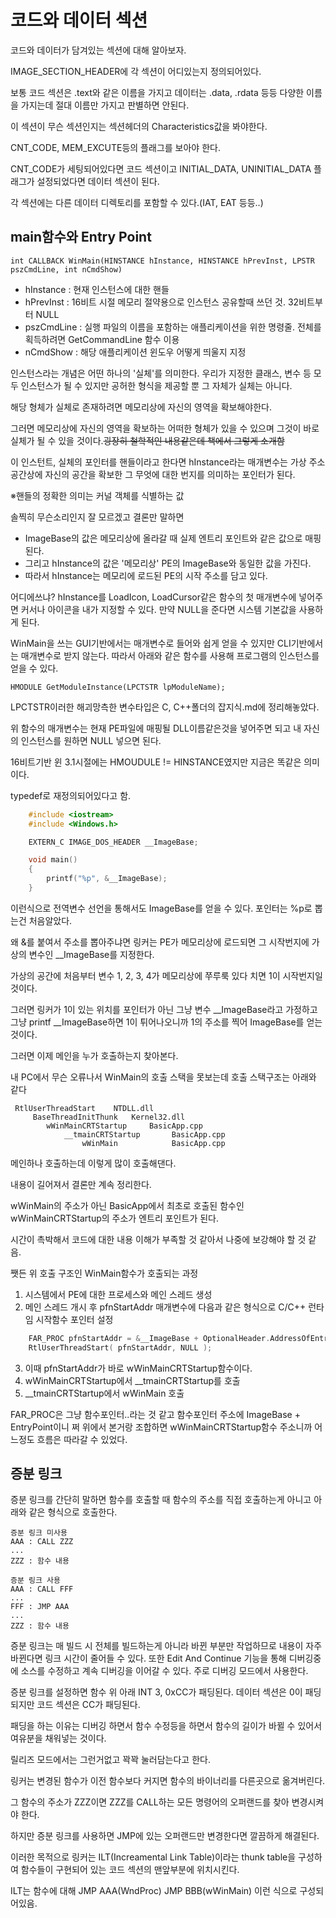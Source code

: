 # 코드와 데이터 섹션

코드와 데이터가 담겨있는 섹션에 대해 알아보자.

IMAGE_SECTION_HEADER에 각 섹션이 어디있는지 정의되어있다.

보통 코드 섹션은 .text와 같은 이름을 가지고 데이터는 .data, .rdata 등등 다양한 이름을 가지는데 절대 이름만 가지고 판별하면 안된다.

이 섹션이 무슨 섹션인지는 섹션헤더의 Characteristics값을 봐야한다.

CNT_CODE, MEM_EXCUTE등의 플래그를 보아야 한다.

CNT_CODE가 세팅되어있다면 코드 섹션이고 INITIAL_DATA, UNINITIAL_DATA 플래그가 설정되었다면 데이터 섹션이 된다.

각 섹션에는 다른 데이터 디렉토리를 포함할 수 있다.(IAT, EAT 등등..)

## main함수와 Entry Point

    int CALLBACK WinMain(HINSTANCE hInstance, HINSTANCE hPrevInst, LPSTR pszCmdLine, int nCmdShow)

 - hInstance : 현재 인스턴스에 대한 핸들
 - hPrevInst : 16비트 시절 메모리 절약용으로 인스턴스 공유할때 쓰던 것. 32비트부터 NULL
 - pszCmdLine : 실행 파일의 이름을 포함하는 애플리케이션을 위한 명령줄. 전체를 획득하려면 GetCommandLine 함수 이용
 - nCmdShow : 해당 애플리케이션 윈도우 어떻게 띄울지 지정

 인스턴스라는 개념은 어떤 하나의 '실체'를 의미한다. 우리가 지정한 클래스, 변수 등 모두 인스턴스가 될 수 있지만 공허한 형식을 제공할 뿐 그 자체가 실체는 아니다.

 해당 형체가 실체로 존재하려면 메모리상에 자신의 영역을 확보해야한다.

 그러면 메모리상에 자신의 영역을 확보하는 어떠한 형체가 있을 수 있으며 그것이 바로 실체가 될 수 있을 것이다.~~굉장히 철학적인 내용같은데 책에서 그렇게 소개함~~

 이 인스턴트, 실체의 포인터를 핸들이라고 한다면 hInstance라는 매개변수는 가상 주소공간상에 자신의 공간을 확보한 그 무엇에 대한 번지를 의미하는 포인터가 된다.

 ※핸들의 정확한 의미는 커널 객체를 식별하는 값

 솔찍히 무슨소리인지 잘 모르겠고 결론만 말하면

- ImageBase의 값은 메모리상에 올라갈 때 실제 엔트리 포인트와 같은 값으로 매핑된다.
- 그리고 hInstance의 값은 '메모리상' PE의 ImageBase와 동일한 값을 가진다.
- 따라서 hInstance는 메모리에 로드된 PE의 시작 주소를 담고 있다.

어디에쓰냐? hInstance를 LoadIcon, LoadCursor같은 함수의 첫 매개변수에 넣어주면 커서나 아이콘을 내가 지정할 수 있다. 만약 NULL을 준다면 시스템 기본값을 사용하게 된다.

WinMain을 쓰는 GUI기반에서는 매개변수로 들어와 쉽게 얻을 수 있지만 CLI기반에서는 매개변수로 받지 않는다. 따라서 아래와 같은 함수를 사용해 프로그램의 인스턴스를 얻을 수 있다.

    HMODULE GetModuleInstance(LPCTSTR lpModuleName);

LPCTSTR이러한 해괴망측한 변수타입은 C, C++폴더의 잡지식.md에 정리해놓았다.

위 함수의 매개변수는 현재 PE파일에 매핑될 DLL이름같은것을 넣어주면 되고 내 자신의 인스턴스를 원하면 NULL 넣으면 된다.

16비트기반 윈 3.1시절에는 HMOUDULE != HINSTANCE였지만 지금은 똑같은 의미이다.

typedef로 재정의되어있다고 함.

```C++
    #include <iostream>
    #include <Windows.h>

    EXTERN_C IMAGE_DOS_HEADER __ImageBase;

    void main()
    {
    	printf("%p", &__ImageBase);
    }
```

이런식으로 전역변수 선언을 통해서도 ImageBase를 얻을 수 있다.
포인터는 %p로 뽑는건 처음알았다.

왜 &를 붙여서 주소를 뽑아주냐면 링커는 PE가 메모리상에 로드되면 그 시작번지에 가상의 변수인 __ImageBase를 지정한다.

가상의 공간에 처음부터 변수 1, 2, 3, 4가 메모리상에 쭈루룩 있다 치면 1이 시작번지일 것이다.

그러면 링커가 1이 있는 위치를 포인터가 아닌 그냥 변수 __ImageBase라고 가정하고 그냥 printf __ImageBase하면 1이 튀어나오니까 1의 주소를 찍어 ImageBase를 얻는 것이다.


그러면 이제 메인을 누가 호출하는지 찾아본다.

내 PC에서 무슨 오류나서 WinMain의 호출 스택을 못보는데 호출 스택구조는 아래와 같다

     RtlUserThreadStart    NTDLL.dll
         BaseThreadInitThunk   Kernel32.dll
            wWinMainCRTStartup     BasicApp.cpp
                __tmainCRTStartup       BasicApp.cpp
                    wWinMain            BasicApp.cpp

메인하나 호출하는데 이렇게 많이 호출해댄다.

내용이 길어져서 결론만 계속 정리한다.

wWinMain의 주소가 아닌 BasicApp에서 최초로 호출된 함수인 wWinMainCRTStartup의 주소가 엔트리 포인트가 된다.

시간이 촉박해서 코드에 대한 내용 이해가 부족할 것 같아서 나중에 보강해야 할 것 같음.

쨋든 위 호출 구조인 WinMain함수가 호출되는 과정

1. 시스템에서 PE에 대한 프로세스와 메인 스레드 생성
2. 메인 스레드 개시 후 pfnStartAddr 매개변수에 다음과 같은 형식으로 C/C++ 런타임 시작함수 포인터 설정

```C++
    FAR_PROC pfnStartAddr = &__ImageBase + OptionalHeader.AddressOfEntryPoint;
    RtlUserThreadStart( pfnStartAddr, NULL );
```

3. 이때 pfnStartAddr가 바로 wWinMainCRTStartup함수이다.
4. wWinMainCRTStartup에서 __tmainCRTStartup를 호출
5. __tmainCRTStartup에서 wWinMain 호출

FAR_PROC은 그냥 함수포인터..라는 것 같고 함수포인터 주소에 ImageBase + EntryPoint이니 쩌 위에서 본거랑 조합하면 wWinMainCRTStartup함수 주소니까 어느정도 흐름은 따라갈 수 있었다.

## 증분 링크

증분 링크를 간단히 말하면 함수를 호출할 때 함수의 주소를 직접 호출하는게 아니고 아래와 같은 형식으로 호출한다.


    증분 링크 미사용
    AAA : CALL ZZZ
    ...
    ZZZ : 함수 내용

    증분 링크 사용
    AAA : CALL FFF
    ...
    FFF : JMP AAA
    ...
    ZZZ : 함수 내용

증분 링크는 매 빌드 시 전체를 빌드하는게 아니라 바뀐 부분만 작업하므로 내용이 자주 바뀐다면 링크 시간이 줄어들 수 있다. 또한 Edit And Continue 기능을 통해 디버깅중에 소스를 수정하고 계속 디버깅을 이어갈 수 있다. 주로 디버깅 모드에서 사용한다. 

증분 링크를 설정하면 함수 위 아래 INT 3, 0xCC가 패딩된다. 데이터 섹션은 0이 패딩되지만 코드 섹션은 CC가 패딩된다.

패딩을 하는 이유는 디버깅 하면서 함수 수정등을 하면서 함수의 길이가 바뀔 수 있어서 여유분을 채워넣는 것이다.

릴리즈 모드에서는 그런거없고 꽉꽉 눌러담는다고 한다.

링커는 변경된 함수가 이전 함수보다 커지면 함수의 바이너리를 다른곳으로 옮겨버린다.

그 함수의 주소가 ZZZ이면 ZZZ를 CALL하는 모든 명령어의 오퍼랜드를 찾아 변경시켜야 한다.

하지만 증분 링크를 사용하면 JMP에 있는 오퍼랜드만 변경한다면 깔끔하게 해결된다.

이러한 목적으로 링커는 ILT(Increamental Link Table)이라는 thunk table을 구성하여 함수들이 구현되어 있는 코드 섹션의 맨앞부분에 위치시킨다.

ILT는 함수에 대해 JMP AAA(WndProc) JMP BBB(wWinMain) 이런 식으로 구성되어있음.